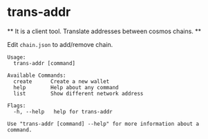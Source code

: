 # trans-addr
** It is a client tool. Translate addresses between cosmos chains. **

Edit `chain.json` to add/remove chain.

```
Usage:
  trans-addr [command]

Available Commands:
  create      Create a new wallet
  help        Help about any command
  list        Show different network address

Flags:
  -h, --help   help for trans-addr

Use "trans-addr [command] --help" for more information about a command.
```
